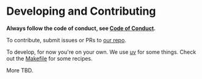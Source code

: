 # Developing and Contributing

**Always follow the code of conduct, see [Code of Conduct](../CODE_OF_CONDUCT.md).**

To contribute, submit issues or PRs to
[our repo](https://github.com/microsoft/typeagent-py).

To develop, for now you're on your own.
We use [uv](https://docs.astral.sh/uv/) for some things.
Check out the [Makefile](../Makefile) for some recipes.

More TBD.
